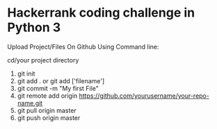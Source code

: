 # Hackerrank coding challenge in Python 3

Upload Project/Files On Github Using Command line:

cd/your project directory

 1) git init
 2) git add . or git add ['filename']
 3) git commit -m "My first File"
 4) git remote add origin https://github.com/yourusername/your-repo-name.git
 5) git pull origin master
 6) git push origin master
